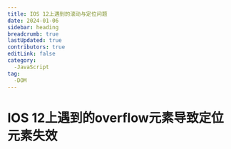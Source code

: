 ```yaml
---
title: IOS 12上遇到的滚动与定位问题
date: 2024-01-06
sidebar: heading
breadcrumb: true
lastUpdated: true
contributors: true
editLink: false
category:
  -JavaScript
tag:
  -DOM
---
```




# IOS 12上遇到的overflow元素导致定位元素失效

 
